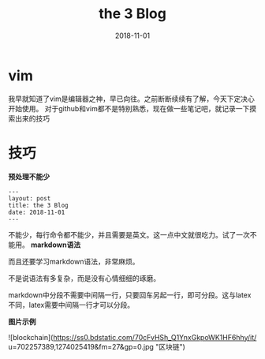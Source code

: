 ﻿---
layout: post
title: the 3 Blog 
date: 2018-11-01
---
# vim
我早就知道了vim是编辑器之神，早已向往。之前断断续续有了解，今天下定决心开始使用。
对于github和vim都不是特别熟悉，现在做一些笔记吧，就记录一下摸索出来的技巧
# 技巧
**预处理不能少**

```
---
layout: post
title: the 3 Blog 
date: 2018-11-01
---
```

不能少，每行命令都不能少，并且需要是英文。这一点中文就很吃力。试了一次不能用。
**markdown语法**

而且还要学习markdown语法，非常麻烦。

不是说语法有多复杂，而是没有心情细细的琢磨。

markdown中分段不需要中间隔一行，只要回车另起一行，即可分段。这与latex不同，latex需要中间隔一行才可以分段。

**图片示例**

![blockchain](https://ss0.bdstatic.com/70cFvHSh_Q1YnxGkpoWK1HF6hhy/it/
u=702257389,1274025419&fm=27&gp=0.jpg "区块链")
